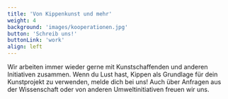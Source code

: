 ```yaml
---
title: 'Von Kippenkunst und mehr'
weight: 4
background: 'images/kooperationen.jpg'
button: 'Schreib uns!'
buttonLink: 'work'
align: left
---
```


Wir arbeiten immer wieder gerne mit Kunstschaffenden und anderen Initiativen zusammen. Wenn du Lust hast, Kippen als Grundlage für dein Kunstprojekt zu verwenden, melde dich bei uns! Auch über Anfragen aus der Wissenschaft oder von anderen Umweltinitiativen freuen wir uns.